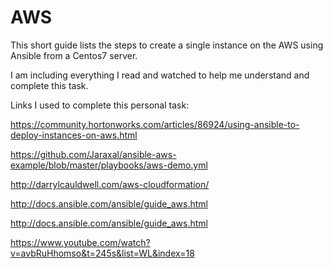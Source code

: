 # AWS
This short guide lists the steps to create a single instance on the AWS using Ansible from a Centos7 server.

I am including everything I read and watched to help me understand and complete this task.

Links I used to complete this personal task:

https://community.hortonworks.com/articles/86924/using-ansible-to-deploy-instances-on-aws.html

https://github.com/Jaraxal/ansible-aws-example/blob/master/playbooks/aws-demo.yml

http://darrylcauldwell.com/aws-cloudformation/

http://docs.ansible.com/ansible/guide_aws.html

http://docs.ansible.com/ansible/guide_aws.html

https://www.youtube.com/watch?v=avbRuHhomso&t=245s&list=WL&index=18
